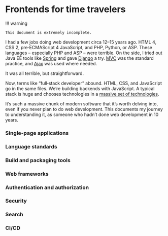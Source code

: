 # Frontends for time travelers

<!--
SPDX-FileCopyrightText: Copyright 2017-2024, Douglas Myers-Turnbull
SPDX-PackageHomePage: https://dmyersturnbull.github.io
SPDX-License-Identifier: CC-BY-SA-4.0
-->

!!! warning

    This document is extremely incomplete.

I had a few jobs doing web development circa 12–15 years ago.
HTML 4, CSS 2, pre‐ECMAScript 4 JavaScript, and PHP, Python, or ASP.
These languages – especially PHP and ASP – were terrible.
On the side, I tried out Java EE tools like [Spring](https://spring.io) and gave
[Django](https://www.djangoproject.com/) a try.
[MVC](https://en.wikipedia.org/wiki/Model%E2%80%93view%E2%80%93controller) was the standard practice,
and [Ajax](<https://en.wikipedia.org/wiki/Ajax_(programming)>) was used where needed.

It was all terrible, but straightforward.

Now, terms like “full‐stack developer” abound.
HTML, CSS, and JavaScript go in the same files. We’re building backends with JavaScript.
A typical stack is huge and chooses technologies in a
[massive set of technologies](https://res.cloudinary.com/practicaldev/image/fetch/s--4RIwaNsa--/c_limit%2Cf_auto%2Cfl_progressive%2Cq_auto%2Cw_880/https://thepracticaldev.s3.amazonaws.com/i/am1x3w193daubmywq13d.jpg).

It’s such a massive chunk of modern software that it’s worth delving into, even if you never plan to do web development.
This documents my journey to understanding it, as someone who hadn’t done web development in 10 years.

### Single-page applications

### Language standards

### Build and packaging tools

### Web frameworks

### Authentication and authorization

### Security

### Search

### CI/CD
